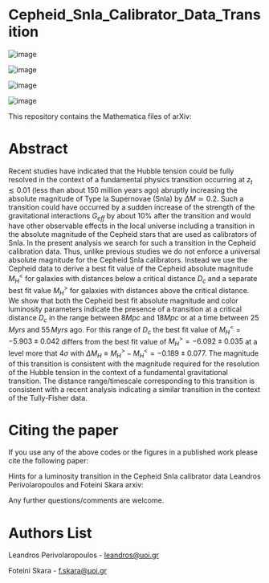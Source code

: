 # Cepheid_SnIa_Calibrator_Data_Transition
![image](https://user-images.githubusercontent.com/88026221/128303464-d7958532-0bbc-4f1e-9cb4-b7412244610e.png)

![image](https://user-images.githubusercontent.com/88026221/128303146-7bb1a4cd-52ae-4d99-aeae-7308679fd5fd.png)

![image](https://user-images.githubusercontent.com/88026221/128303566-396db812-7b16-4154-bc5f-4b639105b768.png)

![image](https://user-images.githubusercontent.com/88026221/128061730-f344e86f-a725-4f30-8ce8-23e68ad52937.png)

This repository contains the Mathematica files of arXiv:

# Abstract

Recent studies have indicated that the Hubble tension could be fully resolved in the context of a fundamental physics transition occurring at $z_t\lesssim 0.01$ (less than about 150 million years ago) abruptly increasing the absolute magnitude of Type Ia Supernovae (SnIa) by $\Delta M \simeq 0.2$. Such a transition could have occurred by a sudden increase of the  strength of the gravitational interactions $G_{eff}$ by about $10\%$ after the transition and would have other observable effects in the local universe including a transition in the absolute magnitude of the Cepheid stars that are used as calibrators of SnIa. In the present analysis we search for such a transition in the Cepheid calibration data. Thus, unlike previous studies we do not enforce a universal absolute magnitude for the Cepheid SnIa calibrators. Instead we use the Cepheid data to derive a best fit value of the Cepheid absolute magnitude $M_H^<$ for galaxies with distances below a critical distance $D_c$  and a separate best fit value $M_H^>$ for galaxies with distances above the critical distance. We show that both the Cepheid best fit absolute magnitude and color luminosity parameters indicate the presence of a transition at a critical distance $D_c$ in the range between $8Mpc$ and $18Mpc$ or at a time between $25\,Myrs$ and $55\,Myrs$ ago. For this range of $D_c$ the best fit value of $M_H^<= -5.903\pm 0.042$ differs from the best fit value of $M_H^>=-6.092\pm 0.035$  at a level more that $4\sigma$ with $\Delta M_H\equiv M_H^> - M_H^<=-0.189\pm 0.077$. The magnitude of this transition is consistent with the magnitude required for the resolution of the Hubble tension in the context of a fundamental gravitational transition. The distance range/timescale corresponding to this transition is consistent with a recent analysis indicating a similar transition in the context of the Tully-Fisher data.

# Citing the paper

If you use any of the above codes or the figures in a published work please cite the following paper:

Hints for a luminosity transition in the Cepheid SnIa calibrator data
Leandros Perivolaropoulos and Foteini Skara arxiv:

Any further questions/comments are welcome.

# Authors List

Leandros Perivolaropoulos - leandros@uoi.gr

Foteini Skara - f.skara@uoi.gr
